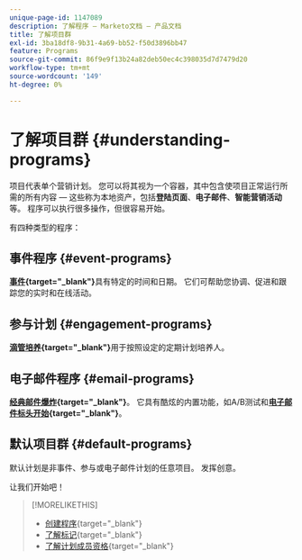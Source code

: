 ```yaml
---
unique-page-id: 1147089
description: 了解程序 — Marketo文档 — 产品文档
title: 了解项目群
exl-id: 3ba18df8-9b31-4a69-bb52-f50d3896bb47
feature: Programs
source-git-commit: 86f9e9f13b24a82deb50ec4c398035d7d7479d20
workflow-type: tm+mt
source-wordcount: '149'
ht-degree: 0%

---
```


# 了解项目群 {#understanding-programs}

项目代表单个营销计划。 您可以将其视为一个容器，其中包含使项目正常运行所需的所有内容 — 这些称为本地资产，包括&#x200B;**登陆页面**、**电子邮件**、**智能营销活动**&#x200B;等。 程序可以执行很多操作，但很容易开始。

有四种类型的程序：

## 事件程序 {#event-programs}

**[事件](/help/marketo/product-docs/demand-generation/events/understanding-events/understanding-event-programs.md){target="_blank"}**&#x200B;具有特定的时间和日期。 它们可帮助您协调、促进和跟踪您的实时和在线活动。

## 参与计划 {#engagement-programs}

**[滴管培养](/help/marketo/product-docs/email-marketing/drip-nurturing/creating-an-engagement-program/understanding-engagement-programs.md){target="_blank"}**&#x200B;用于按照设定的定期计划培养人。

## 电子邮件程序 {#email-programs}

**[经典邮件爆炸](/help/marketo/product-docs/email-marketing/email-programs/creating-an-email-program/understanding-email-programs.md){target="_blank"}**。 它具有酷炫的内置功能，如A/B测试和&#x200B;**[电子邮件标头开始](/help/marketo/product-docs/email-marketing/email-programs/email-program-actions/head-start-for-email-programs.md){target="_blank"}**。

## 默认项目群 {#default-programs}

默认计划是非事件、参与或电子邮件计划的任意项目。 发挥创意。

让我们开始吧！

>[!MORELIKETHIS]
>
>* [创建程序](/help/marketo/product-docs/email-marketing/email-programs/creating-an-email-program/create-an-email-program.md){target="_blank"}
>* [了解标记](/help/marketo/product-docs/core-marketo-concepts/programs/working-with-programs/understanding-tags.md){target="_blank"}
>* [了解计划成员资格](/help/marketo/product-docs/core-marketo-concepts/programs/creating-programs/understanding-program-membership.md){target="_blank"}

